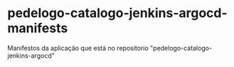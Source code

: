 # pedelogo-catalogo-jenkins-argocd-manifests
Manifestos da aplicação que está no repositorio "pedelogo-catalogo-jenkins-argocd"
